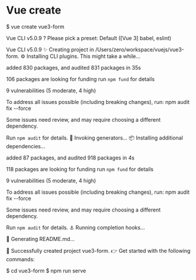 
# Vue create

$ vue create vue3-form


Vue CLI v5.0.9
? Please pick a preset: Default ([Vue 3] babel, eslint)


Vue CLI v5.0.9
✨  Creating project in /Users/zero/workspace/vuejs/vue3-form.
⚙️  Installing CLI plugins. This might take a while...


added 830 packages, and audited 831 packages in 35s

106 packages are looking for funding
  run `npm fund` for details

9 vulnerabilities (5 moderate, 4 high)

To address all issues possible (including breaking changes), run:
  npm audit fix --force

Some issues need review, and may require choosing
a different dependency.

Run `npm audit` for details.
🚀  Invoking generators...
📦  Installing additional dependencies...


added 87 packages, and audited 918 packages in 4s

118 packages are looking for funding
  run `npm fund` for details

9 vulnerabilities (5 moderate, 4 high)

To address all issues possible (including breaking changes), run:
  npm audit fix --force

Some issues need review, and may require choosing
a different dependency.

Run `npm audit` for details.
⚓  Running completion hooks...

📄  Generating README.md...

🎉  Successfully created project vue3-form.
👉  Get started with the following commands:

 $ cd vue3-form
 $ npm run serve


